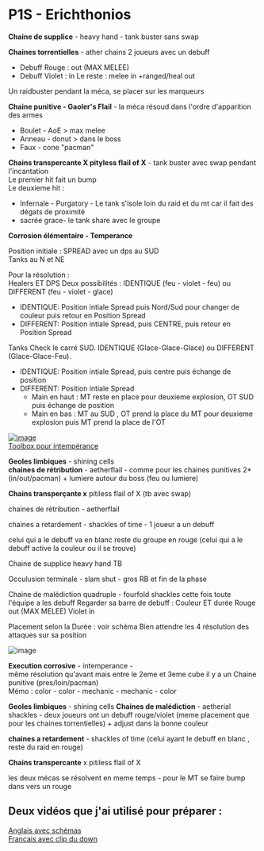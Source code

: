 # P1S - Erichthonios 

**Chaine de supplice** - heavy hand - tank buster sans swap

**Chaines torrentielles** - ather chains
2 joueurs avec un debuff 
- Debuff Rouge  : out (MAX MELEE)
- Debuff Violet : in 
Le reste : melee in +ranged/heal out

Un raidbuster pendant la méca, se placer sur les marqueurs 

**Chaine punitive - Gaoler's Flail** - la méca résoud dans l'ordre d'apparition des armes
* Boulet - AoE > max melee
* Anneau - donut > dans le boss
* Faux - cone "pacman"
 
**Chains transpercante X pityless flail of X** - tank buster avec swap pendant l'incantation  
Le premier hit fait un bump  
Le deuxieme hit : 
* Infernale - Purgatory - Le tank s'isole  loin du raid et du mt car il fait des dégats de proximité
* sacrée  grace- le tank share avec le groupe 




**Corrosion élémentaire - Temperance**

Position initiale : SPREAD avec un dps au SUD  
Tanks au N et NE

Pour la résolution :  
Healers ET DPS
Deux possibilités : IDENTIQUE (feu - violet - feu) ou DIFFERENT (feu - violet - glace)
* IDENTIQUE: Position intiale Spread puis Nord/Sud pour changer de couleur puis retour en Position Spread
* DIFFERENT: Position intiale Spread, puis CENTRE, puis retour en Position Spread

Tanks
Check le carré SUD. IDENTIQUE (Glace-Glace-Glace) ou DIFFERENT (Glace-Glace-Feu).
- IDENTIQUE: Position intiale Spread, puis centre puis échange de position
- DIFFERENT: Position intiale Spread
  - Main en haut : MT reste en place pour deuxieme explosion, OT SUD puis échange de position
  - Main en bas : MT au SUD , OT prend la place du MT pour deuxieme explosion puis MT prend la place de l'OT 

[![image](https://user-images.githubusercontent.com/106151129/170056813-dbcacd63-1e97-4bab-92c5-e4226d93c2ac.png)](https://ff14.toolboxgaming.space/?id=126344536041461&preview=1#2)  
[Toolbox pour intempérance ]([./another-page.html](https://ff14.toolboxgaming.space/?id=126344536041461&preview=1#2))

**Geoles limbiques** - shining cells  
**chaines de rétribution** - aetherflail - comme pour les chaines punitives 2*(in/out/pacman) + lumiere autour du boss (feu ou lumiere)
 
 **Chains transperçante x**  pitiless flail of X (tb avec swap)

 chaines de rétribution -  aetherflail 
 
 chaines a retardement - shackles of time - 1 joueur a un debuff
 
 celui qui a le debuff va en blanc reste du groupe en rouge (celui qui a le debuff active la couleur ou il se trouve)
 
 Chaine de supplice heavy hand TB

 Occulusion terminale - slam shut - gros RB et fin de la phase 



Chaine de malédiction quadruple - fourfold shackles cette fois toute l'équipe a les debuff
Regarder sa barre de debuff : Couleur ET durée
Rouge  out (MAX MELEE)
Violet  in 

Placement selon la Durée : voir schéma
Bien attendre les 4 résolution des attaques sur sa position

![image](https://user-images.githubusercontent.com/106151129/170047937-2ff028dc-9db2-4a0a-83e5-58e39f4aee05.png)

**Execution corrosive**  - intemperance -   
même résolution qu'avant mais entre le 2eme et 3eme cube il y a un Chaine punitive (pres/loin/pacman)  
Mémo : color - color - mechanic - mechanic - color

**Geoles limbiques** - shining cells
**Chaines de malédiction** - aetherial shackles - deux joueurs ont un debuff rouge/violet (meme placement que pour les chaines torrentielles) + adjust dans la bonne couleur 

**chaines a retardement** - shackles of time (celui ayant le debuff en blanc , reste du raid en rouge)

 **Chains transpercante** x pitiless flail of X
 
les deux mécas se résolvent en meme temps - pour le MT se faire bump dans vers un rouge 

## Deux vidéos que j'ai utilisé  pour préparer :
[Anglais avec schémas](https://www.youtube.com/watch?v=dJOCLJM5ZL0)  
[Francais avec clip du down](https://www.youtube.com/watch?v=O7eL6dAQJeA)
